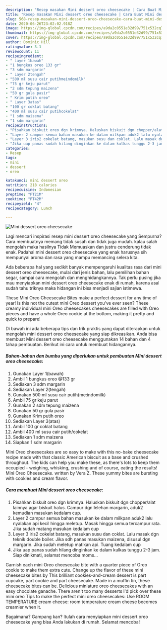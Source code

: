 ```yaml
---
description: "Resep masakan Mini dessert oreo cheesecake | Cara Buat Mini dessert oreo cheesecake Yang Enak dan Simpel"
title: "Resep masakan Mini dessert oreo cheesecake | Cara Buat Mini dessert oreo cheesecake Yang Enak dan Simpel"
slug: 568-resep-masakan-mini-dessert-oreo-cheesecake-cara-buat-mini-dessert-oreo-cheesecake-yang-enak-dan-simpel
date: 2020-06-26T23:02:02.918Z
image: https://img-global.cpcdn.com/recipes/a9da2c0551e32d99/751x532cq70/mini-dessert-oreo-cheesecake-foto-resep-utama.jpg
thumbnail: https://img-global.cpcdn.com/recipes/a9da2c0551e32d99/751x532cq70/mini-dessert-oreo-cheesecake-foto-resep-utama.jpg
cover: https://img-global.cpcdn.com/recipes/a9da2c0551e32d99/751x532cq70/mini-dessert-oreo-cheesecake-foto-resep-utama.jpg
author: Dominic Hill
ratingvalue: 3.1
reviewcount: 11
recipeingredient:
- " Layer 1bawah"
- "1 bungkus oreo 133 gr"
- "3 sdm margarin"
- " Layer 2tengah"
- "500 ml susu cair putihmeindomilk"
- "75 gr keju parut"
- "2 sdm tepung maizena"
- "50 gr gula pasir"
- " Krim putih oreo"
- " Layer 3atas"
- "100 gr coklat batang"
- "400 ml susu cair putihcokelat"
- "1 sdm maizena"
- "1 sdm margarin"
recipeinstructions:
- "Pisahkan biskuit oreo dgn krimnya. Haluskan biskuit dgn chopper/alat lainnya agar biskuit halus. Campur dgn lelehan margarin, aduk2 kemudian masukan kedalam cup."
- "Layer 2 campur semua bahan masukan ke dalam milkpan aduk2 lalu nyalakan api kecil hingga meletup. Masak hingga semua tercampur rata. Jika sudah matang masukan kedalam cup"
- "Leyer 3 iris2 cokelat batang, masukan susu dan coklat. Lalu masak dgn teknik double boiler. Jika sdh panas masukan maizena, disusul dgn margarin. Jika sudah meletup matikan api. Tuang kedalam cup"
- "Jika uap panas sudah hilang dinginkan ke dalam kulkas tunggu 2-3 jam. Siap dinikmati, selamat mencoba moms..."
categories:
- Resep
tags:
- mini
- dessert
- oreo

katakunci: mini dessert oreo 
nutrition: 218 calories
recipecuisine: Indonesian
preptime: "PT21M"
cooktime: "PT42M"
recipeyield: "4"
recipecategory: Lunch

---
```



![Mini dessert oreo cheesecake](https://img-global.cpcdn.com/recipes/a9da2c0551e32d99/751x532cq70/mini-dessert-oreo-cheesecake-foto-resep-utama.jpg)

Lagi mencari inspirasi resep mini dessert oreo cheesecake yang Sempurna? Cara membuatnya memang tidak susah dan tidak juga mudah. kalau salah mengolah maka hasilnya Tidak Memuaskan dan justru cenderung tidak enak. Padahal mini dessert oreo cheesecake yang enak harusnya sih mempunyai aroma dan rasa yang mampu memancing selera kita.

Ada beberapa hal yang sedikit banyak mempengaruhi kualitas rasa dari mini dessert oreo cheesecake, mulai dari jenis bahan, lalu pemilihan bahan segar, sampai cara mengolah dan menghidangkannya. Tak perlu pusing jika mau menyiapkan mini dessert oreo cheesecake enak di rumah, karena asal sudah tahu triknya maka hidangan ini bisa menjadi sajian istimewa.

These Mini Oreo Cheesecake Bites make a perfect dessert for any time of year! Is this not the cutest mini Oreo dessert you&#39;ve ever seen? These creamy individual mini Oreo cheesecakes cheesecakes are filled with Oreo pieces and have a whole Oreo cookie at the bottom, making it pretty and quick to prepare!


Di bawah ini ada beberapa tips dan trik praktis yang dapat diterapkan untuk mengolah mini dessert oreo cheesecake yang siap dikreasikan. Anda bisa membuat Mini dessert oreo cheesecake menggunakan 14 bahan dan 4 tahap pembuatan. Berikut ini cara untuk membuat hidangannya.

<!--inarticleads1-->

##### Bahan-bahan dan bumbu yang diperlukan untuk pembuatan Mini dessert oreo cheesecake:

1. Gunakan  Layer 1(bawah)
1. Ambil 1 bungkus oreo @133 gr
1. Sediakan 3 sdm margarin
1. Sediakan  Layer 2(tengah)
1. Gunakan 500 ml susu cair putih(me:indomilk)
1. Ambil 75 gr keju parut
1. Gunakan 2 sdm tepung maizena
1. Gunakan 50 gr gula pasir
1. Gunakan  Krim putih oreo
1. Sediakan  Layer 3(atas)
1. Ambil 100 gr coklat batang
1. Ambil 400 ml susu cair putih/cokelat
1. Sediakan 1 sdm maizena
1. Siapkan 1 sdm margarin


Mini Oreo cheesecakes are so easy to make with this no-bake cheesecake recipe made with that classic American biscuit as a base and crushed throughout. The kids can help you make these, as there&#39;s lots to keep them occupied - weighing, whisking, crushing and of course, eating the results! Mini Oreo Cheesecake. written by Vera Z. These yummy bites are bursting with cookies and cream flavor. 

<!--inarticleads2-->

##### Cara membuat Mini dessert oreo cheesecake:

1. Pisahkan biskuit oreo dgn krimnya. Haluskan biskuit dgn chopper/alat lainnya agar biskuit halus. Campur dgn lelehan margarin, aduk2 kemudian masukan kedalam cup.
1. Layer 2 campur semua bahan masukan ke dalam milkpan aduk2 lalu nyalakan api kecil hingga meletup. Masak hingga semua tercampur rata. Jika sudah matang masukan kedalam cup
1. Leyer 3 iris2 cokelat batang, masukan susu dan coklat. Lalu masak dgn teknik double boiler. Jika sdh panas masukan maizena, disusul dgn margarin. Jika sudah meletup matikan api. Tuang kedalam cup
1. Jika uap panas sudah hilang dinginkan ke dalam kulkas tunggu 2-3 jam. Siap dinikmati, selamat mencoba moms...


Garnish each mini Oreo cheesecake bite with a quarter piece of Oreo cookie to make them extra cute. Change up the flavor of these mini cheesecake bites by This brilliant cookies-and-cream dessert is part cupcake, part cookie and part cheesecake. Made in a muffin tin, these cheesecake bites can be. Delicious miniature oreo cheesecakes with an easy chocolate ganache. There aren&#39;t too many desserts I&#39;d pick over these mini oreo Tips to make the perfect mini oreo cheesecakes: Use ROOM TEMPERATURE cream cheese: room temperature cream cheese becomes creamier when it. 

Bagaimana? Gampang kan? Itulah cara menyiapkan mini dessert oreo cheesecake yang bisa Anda lakukan di rumah. Selamat mencoba!

